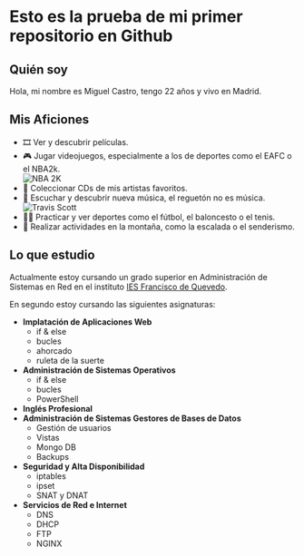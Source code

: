 # Esto es la prueba de mi primer repositorio en Github

## Quién soy
Hola, mi nombre es Miguel Castro, tengo 22 años y vivo en Madrid.

## Mis Aficiones
- 🎞️ Ver y descubrir películas.
- 🎮 Jugar videojuegos, especialmente a los de deportes como el EAFC o el NBA2k.  
  ![NBA 2K](https://149367133.v2.pressablecdn.com/wp-content/uploads/2024/08/nba-2k25-gameplay-improvements-courtside-report-dribble-engine-proplay-20240802-gadgetmatch-1000x600.jpg)
- 💽 Coleccionar CDs de mis artistas favoritos.
- 🎵 Escuchar y descubrir nueva música, el reguetón no es música.
  ![Travis Scott](https://networksites.livenationinternational.com/networksites/e55hjjk1/ts-monitor-1920x1080-30plus31.jpg?rmode=max&width=986&height=554)
- 🏃‍♂️ Practicar y ver deportes como el fútbol, el baloncesto o el tenis.
- 🌳 Realizar actividades en la montaña, como la escalada o el senderismo.

## Lo que estudio
Actualmente estoy cursando un grado superior en Administración de Sistemas en Red en el instituto [IES Francisco de Quevedo](https://www.educa2.madrid.org/web/centro.ies.quevedo.madrid). 

En segundo estoy cursando las siguientes asignaturas:
- **Implatación de Aplicaciones Web**
  - if & else
  - bucles
  - ahorcado
  - ruleta de la suerte
- **Administración de Sistemas Operativos**
  - if & else
  - bucles
  - PowerShell
- **Inglés Profesional**
- **Administración de Sistemas Gestores de Bases de Datos**
  - Gestión de usuarios
  - Vistas
  - Mongo DB
  - Backups
- **Seguridad y Alta Disponibilidad**
  - iptables
  - ipset
  - SNAT y DNAT
- **Servicios de Red e Internet**
  - DNS
  - DHCP
  - FTP
  - NGINX
